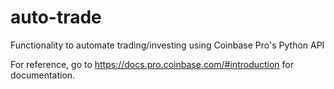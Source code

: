 # auto-trade
Functionality to automate trading/investing using Coinbase Pro's Python API

For reference, go to https://docs.pro.coinbase.com/#introduction for documentation.
